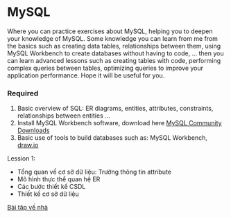 # MySQL

Where you can practice exercises about MySQL, helping you to deepen your knowledge of MySQL. Some knowledge you can learn from me from the basics such as creating data tables, relationships between them, using MySQL Workbench to create databases without having to code, ... then you can learn advanced lessons such as creating tables with code, performing complex queries between tables, optimizing queries to improve your application performance. Hope it will be useful for you.

### Required

1. Basic overview of SQL: ER diagrams, entities, attributes, constraints, relationships between entities ...
2. Install MySQL Workbench software, download here [MySQL Community Downloads](https://dev.mysql.com/downloads/installer/)
3. Basic use of tools to build databases such as: MySQL Workbench, [draw.io](https://app.diagrams.net/)


Lession 1: 

- Tổng quan về cơ sở dữ liệu: Trường thông tin attribute
- Mô hình thực thể quan hệ ER
- Các bước thiết kế CSDL
- Thiết kế cơ sở dữ liệu

[Bài tập về nhà ](https://github.com/anhhducnguyen/MySQL/issues/44)

